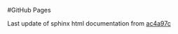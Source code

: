 #GitHub Pages

Last update of sphinx html documentation from [ac4a97c](https://github.com/predict-idlab/obelisk-python/tree/ac4a97c4dc4caa139fc320464392a8dc2e7d54c8)
